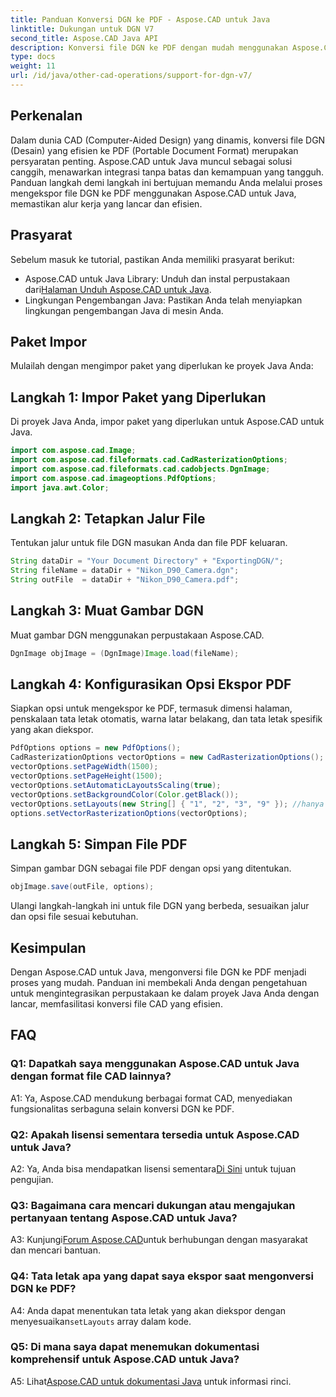 ```yaml
---
title: Panduan Konversi DGN ke PDF - Aspose.CAD untuk Java
linktitle: Dukungan untuk DGN V7
second_title: Aspose.CAD Java API
description: Konversi file DGN ke PDF dengan mudah menggunakan Aspose.CAD untuk Java. Ikuti panduan langkah demi langkah kami untuk integrasi yang lancar dan alur kerja yang efisien.
type: docs
weight: 11
url: /id/java/other-cad-operations/support-for-dgn-v7/
---
```

## Perkenalan

Dalam dunia CAD (Computer-Aided Design) yang dinamis, konversi file DGN (Desain) yang efisien ke PDF (Portable Document Format) merupakan persyaratan penting. Aspose.CAD untuk Java muncul sebagai solusi canggih, menawarkan integrasi tanpa batas dan kemampuan yang tangguh. Panduan langkah demi langkah ini bertujuan memandu Anda melalui proses mengekspor file DGN ke PDF menggunakan Aspose.CAD untuk Java, memastikan alur kerja yang lancar dan efisien.

## Prasyarat

Sebelum masuk ke tutorial, pastikan Anda memiliki prasyarat berikut:
-  Aspose.CAD untuk Java Library: Unduh dan instal perpustakaan dari[Halaman Unduh Aspose.CAD untuk Java](https://releases.aspose.com/cad/java/).
- Lingkungan Pengembangan Java: Pastikan Anda telah menyiapkan lingkungan pengembangan Java di mesin Anda.

## Paket Impor

Mulailah dengan mengimpor paket yang diperlukan ke proyek Java Anda:

## Langkah 1: Impor Paket yang Diperlukan

Di proyek Java Anda, impor paket yang diperlukan untuk Aspose.CAD untuk Java.
```java
import com.aspose.cad.Image;
import com.aspose.cad.fileformats.cad.CadRasterizationOptions;
import com.aspose.cad.fileformats.cad.cadobjects.DgnImage;
import com.aspose.cad.imageoptions.PdfOptions;
import java.awt.Color;
```

## Langkah 2: Tetapkan Jalur File

Tentukan jalur untuk file DGN masukan Anda dan file PDF keluaran.

```java
String dataDir = "Your Document Directory" + "ExportingDGN/";
String fileName = dataDir + "Nikon_D90_Camera.dgn";
String outFile  = dataDir + "Nikon_D90_Camera.pdf";
```

## Langkah 3: Muat Gambar DGN

Muat gambar DGN menggunakan perpustakaan Aspose.CAD.

```java
DgnImage objImage = (DgnImage)Image.load(fileName);
```

## Langkah 4: Konfigurasikan Opsi Ekspor PDF

Siapkan opsi untuk mengekspor ke PDF, termasuk dimensi halaman, penskalaan tata letak otomatis, warna latar belakang, dan tata letak spesifik yang akan diekspor.

```java
PdfOptions options = new PdfOptions();
CadRasterizationOptions vectorOptions = new CadRasterizationOptions();
vectorOptions.setPageWidth(1500);
vectorOptions.setPageHeight(1500);
vectorOptions.setAutomaticLayoutsScaling(true);
vectorOptions.setBackgroundColor(Color.getBlack());
vectorOptions.setLayouts(new String[] { "1", "2", "3", "9" }); //hanya mengekspor 4 (1,2,3 dan 9) tampilan
options.setVectorRasterizationOptions(vectorOptions);
```

## Langkah 5: Simpan File PDF

Simpan gambar DGN sebagai file PDF dengan opsi yang ditentukan.

```java
objImage.save(outFile, options);
```

Ulangi langkah-langkah ini untuk file DGN yang berbeda, sesuaikan jalur dan opsi file sesuai kebutuhan.

## Kesimpulan

Dengan Aspose.CAD untuk Java, mengonversi file DGN ke PDF menjadi proses yang mudah. Panduan ini membekali Anda dengan pengetahuan untuk mengintegrasikan perpustakaan ke dalam proyek Java Anda dengan lancar, memfasilitasi konversi file CAD yang efisien.

## FAQ

### Q1: Dapatkah saya menggunakan Aspose.CAD untuk Java dengan format file CAD lainnya?

A1: Ya, Aspose.CAD mendukung berbagai format CAD, menyediakan fungsionalitas serbaguna selain konversi DGN ke PDF.

### Q2: Apakah lisensi sementara tersedia untuk Aspose.CAD untuk Java?

 A2: Ya, Anda bisa mendapatkan lisensi sementara[Di Sini](https://purchase.aspose.com/temporary-license/) untuk tujuan pengujian.

### Q3: Bagaimana cara mencari dukungan atau mengajukan pertanyaan tentang Aspose.CAD untuk Java?

 A3: Kunjungi[Forum Aspose.CAD](https://forum.aspose.com/c/cad/19)untuk berhubungan dengan masyarakat dan mencari bantuan.

### Q4: Tata letak apa yang dapat saya ekspor saat mengonversi DGN ke PDF?

 A4: Anda dapat menentukan tata letak yang akan diekspor dengan menyesuaikan`setLayouts` array dalam kode.

### Q5: Di mana saya dapat menemukan dokumentasi komprehensif untuk Aspose.CAD untuk Java?

 A5: Lihat[Aspose.CAD untuk dokumentasi Java](https://reference.aspose.com/cad/java/) untuk informasi rinci.